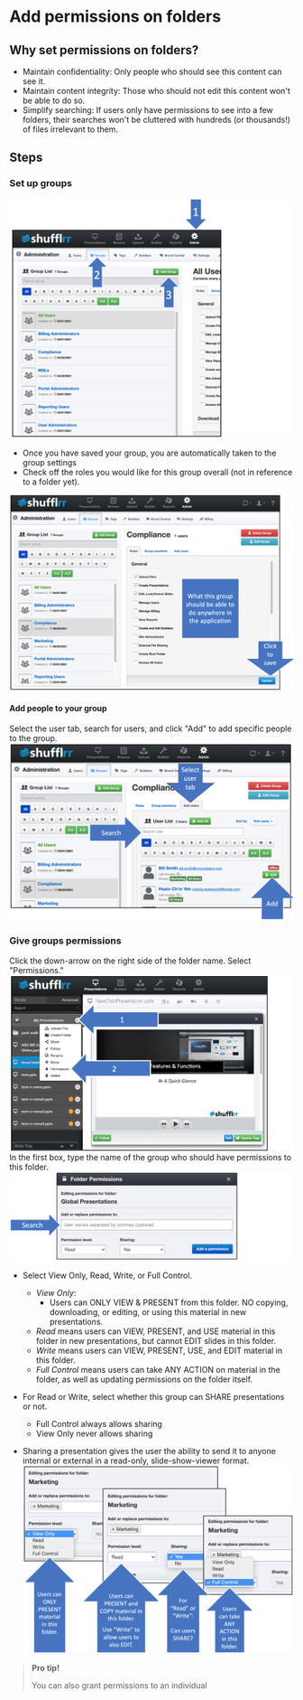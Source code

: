 # Add permissions on folders

## Why set permissions on folders? 
* Maintain confidentiality: Only people who should see this content can see it.
* Maintain content integrity: Those who should not edit this content won't be able to do so. 
* Simplify searching: If users only have permissions to see into a few folders, their searches won't be cluttered with hundreds (or thousands!) of files irrelevant to them. 

## Steps

### Set up groups 

![Creating a group](img/presentations-permissions-groups.png)

* Once you have saved your group, you are automatically taken to the group settings 
* Check off the roles you would like for this group overall (not in reference to a folder yet). 

![Adding roles to a group](img/presentations-permissions-grouproles.png)

#### Add people to your group 

Select the user tab, search for users, and click "Add" to add specific people to the group. 
![Adding people to a group](img/presentations-permissions-groups-addusers.png)

### Give groups permissions 
Click the down-arrow on the right side of the folder name. Select "Permissions."
![Giving permissions to a folder](img/presentations-permissions.png) 
In the first box, type the name of the group who should have permissions to this folder. 
![Search for the group you want to give permissions to](img/presentations-permissions-modal.png)
* <a name="readOnlyPermissionSetup"></a>Select View Only, Read, Write, or Full Control.
	* _View Only_: 
		* Users can ONLY VIEW & PRESENT from this folder. 
	NO copying, downloading, or editing, or using this material in new presentations. 
    * _Read_ means users can VIEW, PRESENT, and USE material in this folder in new presentations, but cannot EDIT slides in this folder. 
    * _Write_  means users can VIEW, PRESENT, USE, and EDIT material in this folder. 
    * _Full Control_ means users can take ANY ACTION on material in the folder, as well as updating permissions on the folder itself. 
    
* For Read or Write, select whether this group can SHARE presentations or not. 
	* Full Control always allows sharing
	* View Only never allows sharing
* Sharing a presentation gives the user the ability to send it to anyone internal or external in a read-only, slide-show-viewer format. 
![Select read, write, and share as appropriate](img/presentations-permissions-modal2.png)


> **Pro tip!**
> 
> You can also grant permissions to an individual
